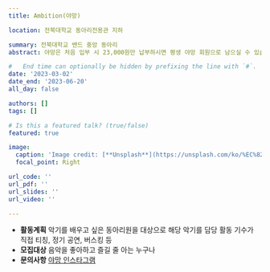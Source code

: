 ```yaml
---
title: Ambition(야망)

location: 전북대학교 동아리전용관 지하

summary: 전북대학교 밴드 중앙 동아리
abstract: 야망은 처음 입부 시 23,000원만 납부하시면 평생 야망 회원으로 남으실 수 있습니다. 어떤 악기를, 어떤 연주를 하든 음악을 사랑하는 분이라면 누구나 환영합니다. 바이올린, 클라리넷 등 클래식 악기를 사용한 밴드 음악은 물론이고 여러가지 시도를 존중하고, 좋아하는 동아리입니다.

#   End time can optionally be hidden by prefixing the line with `#`.
date: '2023-03-02'
date_end: '2023-06-20'
all_day: false

authors: []
tags: []

# Is this a featured talk? (true/false)
featured: true

image:
  caption: 'Image credit: [**Unsplash**](https://unsplash.com/ko/%EC%82%AC%EC%A7%84/%ED%9A%8C%EC%83%89%EC%A1%B0-%EC%82%AC%EC%A7%84%EC%97%90%EC%84%9C-%EC%9D%98%EC%9E%90%EC%97%90-%EC%95%89%EC%95%84-%EC%9E%88%EB%8A%94-%EB%82%A8%EC%9E%90%EC%99%80-%EC%97%AC%EC%9E%90-RuxSWSdT99w)'
  focal_point: Right

url_code: ''
url_pdf: ''
url_slides: ''
url_video: ''

---
```


- **활동계획** 악기를 배우고 싶은 동아리원을 대상으로 해당 악기를 담당 활동 기수가 직접 티칭, 정기 공연, 버스킹 등
- **모집대상** 음악을 좋아하고 즐길 줄 아는 누구나
- **문의사항** [야망 인스타그램](https://www.instagram.com/jbnu_ambition?igshid=ZDdkNTZiNTM=)
